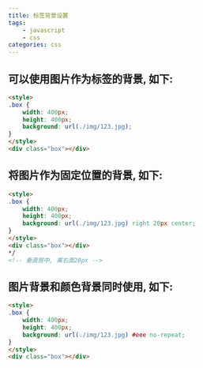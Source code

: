 ```yaml
---
title: 标签背景设置
tags: 
    - javascript
    - css
categories: css
---
```


## 可以使用图片作为标签的背景, 如下:
<!-- more -->

```html
<style>
.box {
	width: 400px;
	height: 400px;
	background: url(./img/123.jpg);
}
</style>
<div class="box"></div>
```

## 将图片作为固定位置的背景, 如下:
```html
<style>
.box {
	width: 400px;
	height: 400px;
	background: url(./img/123.jpg) right 20px center;
}
</style>
<div class="box"></div>
*/
<!-- 垂直居中, 离右面20px -->
```

## 图片背景和颜色背景同时使用, 如下:
```html
<style>
.box {
	width: 400px;
	height: 400px;
	background: url(./img/123.jpg) #eee no-repeat;
}
</style>
<div class="box"></div>
```
